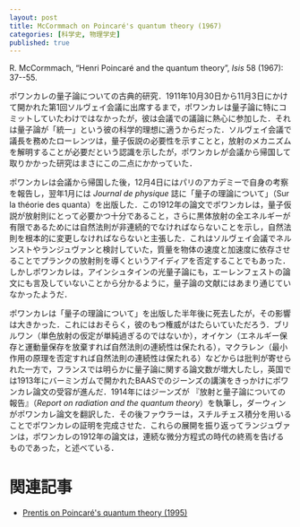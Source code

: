 ```yaml
---
layout: post
title: McCormmach on Poincaré's quantum theory (1967)
categories: [科学史, 物理学史]
published: true
---
```


R. McCormmach, “Henri Poincaré and the quantum theory”, _Isis_ 58 (1967): 37--55.

ポワンカレの量子論についての古典的研究．1911年10月30日から11月3日にかけて開かれた第1回ソルヴェイ会議に出席するまで，ポワンカレは量子論に特にコミットしていたわけではなかったが，彼は会議での議論に熱心に参加した．それは量子論が「統一」という彼の科学的理想に適うからだった．ソルヴェイ会議で議長を務めたローレンツは，量子仮説の必要性を示すことと，放射のメカニズムを解明することが必要だという認識を示したが，ポワンカレが会議から帰国して取りかかった研究はまさにこの二点にかかっていた．

ポワンカレは会議から帰国した後，12月4日にはパリのアカデミーで自身の考察を報告し，翌年1月には _Journal de physique_ 誌に「量子の理論について」（Sur la théorie des quanta）を出版した．この1912年の論文でポワンカレは，量子仮説が放射則にとって必要かつ十分であること，さらに黒体放射の全エネルギーが有限であるためには自然法則が非連続的でなければならないことを示し，自然法則を根本的に変更しなければならないと主張した．これはソルヴェイ会議でネルンストやランジュヴァンと検討していた，質量を物体の速度と加速度に依存させることでプランクの放射則を導くというアイディアを否定することでもあった．しかしポワンカレは，アインシュタインの光量子論にも，エーレンフェストの論文にも言及していないことから分かるように，量子論の文献にはあまり通じていなかったようだ．

ポワンカレは「量子の理論について」を出版した半年後に死去したが，その影響は大きかった．これにはおそらく，彼のもつ権威がはたらいていただろう．ブリルワン（単色放射の仮定が単純過ぎるのではないか），オイケン（エネルギー保存と運動量保存を放棄すれば自然法則の連続性は保たれる），マクラレン（最小作用の原理を否定すれば自然法則の連続性は保たれる）などからは批判が寄せられた一方で，フランスでは明らかに量子論に関する論文数が増大したし，英国では1913年にバーミンガムで開かれたBAASでのジーンズの講演をきっかけにポワンカレ論文の受容が進んだ．1914年にはジーンズが 『放射と量子論についての報告』（_Report on radiation and the quantum theory_）を執筆し，ダーウィンがポワンカレ論文を翻訳した．その後ファウラーは，スチルチェス積分を用いることでポワンカレの証明を完成させた．これらの展開を振り返ってランジュヴァンは，ポワンカレの1912年の論文は，連続な微分方程式の時代の終焉を告げるものであった，と述べている．

# 関連記事

* [Prentis on Poincaré's quantum theory (1995)](http://hinaba.org/mikro-und-makro/2017/06/30/01.html)



